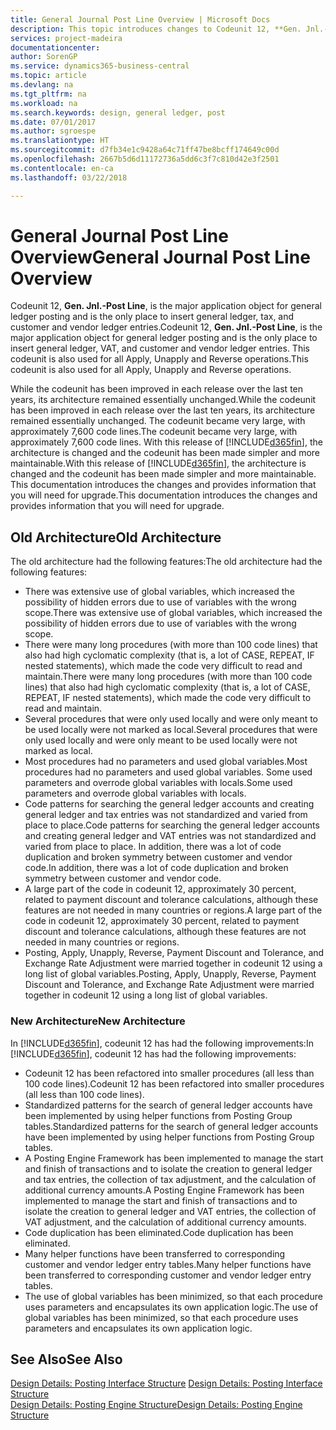 ```yaml
---
title: General Journal Post Line Overview | Microsoft Docs
description: This topic introduces changes to Codeunit 12, **Gen. Jnl.-Post Line**, which is the major application object for general ledger posting and is the only place to insert general ledger, tax, and customer and vendor ledger entries.
services: project-madeira
documentationcenter: 
author: SorenGP
ms.service: dynamics365-business-central
ms.topic: article
ms.devlang: na
ms.tgt_pltfrm: na
ms.workload: na
ms.search.keywords: design, general ledger, post
ms.date: 07/01/2017
ms.author: sgroespe
ms.translationtype: HT
ms.sourcegitcommit: d7fb34e1c9428a64c71ff47be8bcff174649c00d
ms.openlocfilehash: 2667b5d6d11172736a5dd6c3f7c810d42e3f2501
ms.contentlocale: en-ca
ms.lasthandoff: 03/22/2018

---
```

# <a name="general-journal-post-line-overview"></a><span data-ttu-id="7d767-103">General Journal Post Line Overview</span><span class="sxs-lookup"><span data-stu-id="7d767-103">General Journal Post Line Overview</span></span>
<span data-ttu-id="7d767-104">Codeunit 12, **Gen. Jnl.-Post Line**, is the major application object for general ledger posting and is the only place to insert general ledger, tax, and customer and vendor ledger entries.</span><span class="sxs-lookup"><span data-stu-id="7d767-104">Codeunit 12, **Gen. Jnl.-Post Line**, is the major application object for general ledger posting and is the only place to insert general ledger, VAT, and customer and vendor ledger entries.</span></span> <span data-ttu-id="7d767-105">This codeunit is also used for all Apply, Unapply and Reverse operations.</span><span class="sxs-lookup"><span data-stu-id="7d767-105">This codeunit is also used for all Apply, Unapply and Reverse operations.</span></span>  
  
<span data-ttu-id="7d767-106">While the codeunit has been improved in each release over the last ten years, its architecture remained essentially unchanged.</span><span class="sxs-lookup"><span data-stu-id="7d767-106">While the codeunit has been improved in each release over the last ten years, its architecture remained essentially unchanged.</span></span> <span data-ttu-id="7d767-107">The codeunit became very large, with approximately 7,600 code lines.</span><span class="sxs-lookup"><span data-stu-id="7d767-107">The codeunit became very large, with approximately 7,600 code lines.</span></span> <span data-ttu-id="7d767-108">With this release of [!INCLUDE[d365fin](includes/d365fin_md.md)], the architecture is changed and the codeunit has been made simpler and more maintainable.</span><span class="sxs-lookup"><span data-stu-id="7d767-108">With this release of [!INCLUDE[d365fin](includes/d365fin_md.md)], the architecture is changed and the codeunit has been made simpler and more maintainable.</span></span> <span data-ttu-id="7d767-109">This documentation introduces the changes and provides information that you will need for upgrade.</span><span class="sxs-lookup"><span data-stu-id="7d767-109">This documentation introduces the changes and provides information that you will need for upgrade.</span></span>  
  
## <a name="old-architecture"></a><span data-ttu-id="7d767-110">Old Architecture</span><span class="sxs-lookup"><span data-stu-id="7d767-110">Old Architecture</span></span>  
<span data-ttu-id="7d767-111">The old architecture had the following features:</span><span class="sxs-lookup"><span data-stu-id="7d767-111">The old architecture had the following features:</span></span>  
  
* <span data-ttu-id="7d767-112">There was extensive use of global variables, which increased the possibility of hidden errors due to use of variables with the wrong scope.</span><span class="sxs-lookup"><span data-stu-id="7d767-112">There was extensive use of global variables, which increased the possibility of hidden errors due to use of variables with the wrong scope.</span></span>  
* <span data-ttu-id="7d767-113">There were many long procedures (with more than 100 code lines) that also had high cyclomatic complexity (that is, a lot of CASE, REPEAT, IF nested statements), which made the code very difficult to read and maintain.</span><span class="sxs-lookup"><span data-stu-id="7d767-113">There were many long procedures (with more than 100 code lines) that also had high cyclomatic complexity (that is, a lot of CASE, REPEAT, IF nested statements), which made the code very difficult to read and maintain.</span></span>  
* <span data-ttu-id="7d767-114">Several procedures that were only used locally and were only meant to be used locally were not marked as local.</span><span class="sxs-lookup"><span data-stu-id="7d767-114">Several procedures that were only used locally and were only meant to be used locally were not marked as local.</span></span>  
* <span data-ttu-id="7d767-115">Most procedures had no parameters and used global variables.</span><span class="sxs-lookup"><span data-stu-id="7d767-115">Most procedures had no parameters and used global variables.</span></span> <span data-ttu-id="7d767-116">Some used parameters and overrode global variables with locals.</span><span class="sxs-lookup"><span data-stu-id="7d767-116">Some used parameters and overrode global variables with locals.</span></span>  
* <span data-ttu-id="7d767-117">Code patterns for searching the general ledger accounts and creating general ledger and tax entries was not standardized and varied from place to place.</span><span class="sxs-lookup"><span data-stu-id="7d767-117">Code patterns for searching the general ledger accounts and creating general ledger and VAT entries was not standardized and varied from place to place.</span></span> <span data-ttu-id="7d767-118">In addition, there was a lot of code duplication and broken symmetry between customer and vendor code.</span><span class="sxs-lookup"><span data-stu-id="7d767-118">In addition, there was a lot of code duplication and broken symmetry between customer and vendor code.</span></span>  
* <span data-ttu-id="7d767-119">A large part of the code in codeunit 12, approximately 30 percent, related to payment discount and tolerance calculations, although these features are not needed in many countries or regions.</span><span class="sxs-lookup"><span data-stu-id="7d767-119">A large part of the code in codeunit 12, approximately 30 percent, related to payment discount and tolerance calculations, although these features are not needed in many countries or regions.</span></span>  
* <span data-ttu-id="7d767-120">Posting, Apply, Unapply, Reverse, Payment Discount and Tolerance, and Exchange Rate Adjustment were married together in codeunit 12 using a long list of global variables.</span><span class="sxs-lookup"><span data-stu-id="7d767-120">Posting, Apply, Unapply, Reverse, Payment Discount and Tolerance, and Exchange Rate Adjustment were married together in codeunit 12 using a long list of global variables.</span></span>  
  
### <a name="new-architecture"></a><span data-ttu-id="7d767-121">New Architecture</span><span class="sxs-lookup"><span data-stu-id="7d767-121">New Architecture</span></span>  
<span data-ttu-id="7d767-122">In [!INCLUDE[d365fin](includes/d365fin_md.md)], codeunit 12 has had the following improvements:</span><span class="sxs-lookup"><span data-stu-id="7d767-122">In [!INCLUDE[d365fin](includes/d365fin_md.md)], codeunit 12 has had the following improvements:</span></span>  
  
* <span data-ttu-id="7d767-123">Codeunit 12 has been refactored into smaller procedures (all less than 100 code lines).</span><span class="sxs-lookup"><span data-stu-id="7d767-123">Codeunit 12 has been refactored into smaller procedures (all less than 100 code lines).</span></span>  
* <span data-ttu-id="7d767-124">Standardized patterns for the search of general ledger accounts have been implemented by using helper functions from Posting Group tables.</span><span class="sxs-lookup"><span data-stu-id="7d767-124">Standardized patterns for the search of general ledger accounts have been implemented by using helper functions from Posting Group tables.</span></span>  
* <span data-ttu-id="7d767-125">A Posting Engine Framework has been implemented to manage the start and finish of transactions and to isolate the creation to general ledger and tax entries, the collection of tax adjustment, and the calculation of additional currency amounts.</span><span class="sxs-lookup"><span data-stu-id="7d767-125">A Posting Engine Framework has been implemented to manage the start and finish of transactions and to isolate the creation to general ledger and VAT entries, the collection of VAT adjustment, and the calculation of additional currency amounts.</span></span>  
* <span data-ttu-id="7d767-126">Code duplication has been eliminated.</span><span class="sxs-lookup"><span data-stu-id="7d767-126">Code duplication has been eliminated.</span></span>  
* <span data-ttu-id="7d767-127">Many helper functions have been transferred to corresponding customer and vendor ledger entry tables.</span><span class="sxs-lookup"><span data-stu-id="7d767-127">Many helper functions have been transferred to corresponding customer and vendor ledger entry tables.</span></span>  
* <span data-ttu-id="7d767-128">The use of global variables has been minimized, so that each procedure uses parameters and encapsulates its own application logic.</span><span class="sxs-lookup"><span data-stu-id="7d767-128">The use of global variables has been minimized, so that each procedure uses parameters and encapsulates its own application logic.</span></span>  
  
## <a name="see-also"></a><span data-ttu-id="7d767-129">See Also</span><span class="sxs-lookup"><span data-stu-id="7d767-129">See Also</span></span>  
<span data-ttu-id="7d767-130">[Design Details: Posting Interface Structure](design-details-posting-interface-structure.md) </span><span class="sxs-lookup"><span data-stu-id="7d767-130">[Design Details: Posting Interface Structure](design-details-posting-interface-structure.md) </span></span>  
[<span data-ttu-id="7d767-131">Design Details: Posting Engine Structure</span><span class="sxs-lookup"><span data-stu-id="7d767-131">Design Details: Posting Engine Structure</span></span>](design-details-posting-engine-structure.md)


